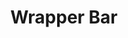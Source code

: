 ---
layout: page
title: Wrapper Bar
description: Wrap actual commands behind a progress bar.
order: 1
---